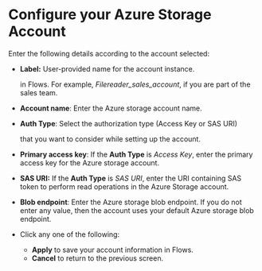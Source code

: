 # Configure your Azure Storage Account

Enter the following details according to the account selected:

*   **Label:** User-provided name for the account instance.

    in Flows. For example, _Filereader\_sales\_account_, if you are part of the sales team.
* **Account name**: Enter the Azure storage account name.
*   **Auth Type**: Select the authorization type (Access Key or SAS URI)

    &#x20;that you want to consider while setting up the account.
* **Primary access key**: If the **Auth Type** is _Access Key_, enter the primary access key for the Azure storage account.
* **SAS URI:** If the **Auth Type** is _SAS URI_, enter the URI containing SAS token to perform read operations in the Azure Storage account.
* **Blob endpoint**: Enter the Azure storage blob endpoint. If you do not enter any value, then the account uses your default Azure storage blob endpoint.
* Click any one of the following:
  * **Apply** to save your account information in Flows.
  * **Cancel** to return to the previous screen.
